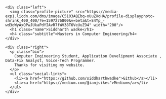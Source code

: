<body>
  <div class="wrapper">
    
    <div class="left">
      <img class="profile-picture" src="https://media-exp1.licdn.com/dms/image/C5103AQEbq-oUuZXoHA/profile-displayphoto-shrink_400_400/?e=1597276800&v=beta&t=S4Yp_-wd3oWyAxQPwJUkaPdYIAvR7fWV38T6VeUuZ94" width="200"/>
      <h1 class="name">Siddharth wadke</h1>
      <h4 class="subtitle">Masters in Computer Engineering/h4>
    </div>
    
    <div class="right">
      <p class="bio">
        Computer Engineering Student, Application Develipment Associate , Data-Fix Analyst, Voice-Tech Programmer.
        Thanks for visiting my website.
      </p>
      <ul class="social-links">
        <li><a href="https://github.com/siddharthwadke">Github</a></li>
        <li><a href="https://medium.com/@ianjsikes">Medium</a></li>
      </ul>
    </div>
    
  </div>
</body>
